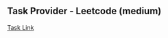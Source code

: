 ## Task Provider - Leetcode (medium)

[Task Link](https://leetcode.com/problems/confirmation-rate/description/?envType=study-plan-v2&envId=top-sql-50)
